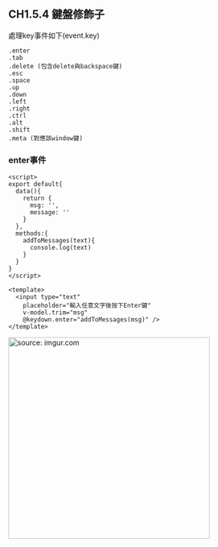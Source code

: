 ## CH1.5.4 鍵盤修飾子

處理key事件如下(event.key)

```
.enter
.tab
.delete (包含delete與backspace鍵)
.esc
.space
.up
.down
.left
.right
.ctrl
.alt
.shift
.meta (對應該window鍵)
```

### enter事件

```
<script>
export default{
  data(){
    return {
      msg: '',
      message: ''
    }
  },
  methods:{
    addToMessages(text){
      console.log(text)
    }
  }
}
</script>

<template>
  <input type="text"
    placeholder="輸入任意文字後按下Enter鍵"
    v-model.trim="msg"
    @keydown.enter="addToMessages(msg)" />
</template>
```

<a href="https://imgur.com/y3jFYrr"><img src="https://i.imgur.com/y3jFYrr.gif" title="source: imgur.com" width="400px" /></a>